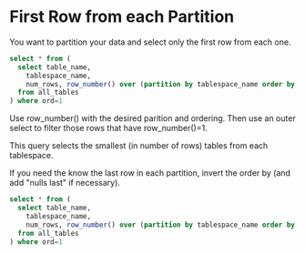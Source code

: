 # First Row from each Partition

You want to partition your data and select only the first row from each one.

```sql
select * from (
  select table_name, 
    tablespace_name, 
    num_rows, row_number() over (partition by tablespace_name order by num_rows asc) ord
  from all_tables 
) where ord=1
```

Use row_number() with the desired parition and ordering. Then use an outer select to filter those rows that have row_number()=1.

This query selects the smallest (in number of rows) tables from each tablespace.

If you need the know the last row in each partition, invert the order by (and add "nulls last" if necessary).

```sql
select * from (
  select table_name, 
    tablespace_name, 
    num_rows, row_number() over (partition by tablespace_name order by num_rows desc nulls last) ord
  from all_tables 
) where ord=1
```
